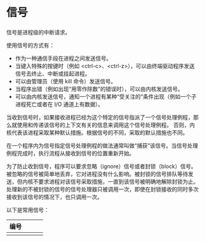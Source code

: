 # 信号

### 

信号是进程级的中断请求。

使用信号的方式有：

* 作为一种通信手段在进程之间发送信号。
* 当键入特殊的按键时（例如 &lt;ctrl-c&gt;、&lt;ctrl-z&gt;），可以由终端驱动程序发送信号去终止、中断或挂起进程。
* 可以由管理员（使用 kill 命令）发送信号。
* 当程序出错（例如出现“用零作除数”的错误时），可以由内核发送信号。
* 可以由内核发送信号，通知一个进程有某种“受关注的”条件出现（例如一个子进程死亡或者在 I/O 通道上有数据）。

当收到信号时，如果接收进程已经为这个特定的信号指派了一个信号处理例程，那么就使用和传递该信号的上下文有关的信息来调用这个信号处理例程。 否则，内核代表该进程采取某种默认措施。根据信号的不同，采取的默认措施也不同。

在一个程序内为信号指定信号处理例程的做法通常叫做“捕获”该信号。当信号处理例程完成时，执行流程从接收到信号的位置重新开始。

为了防止收到信号，程序可以要求忽略（ignore）信号或者封锁（block）信号。被忽略的信号被简单地丢弃，它对进程没有什么影响。被封锁的信号排队等待发送，但内核不要求进程对该信号采取措施，一直到该信号被明确地解除封锁为止。处理新的不被封锁的信号的信号处理器只被调用一次，即使在封锁接收的同时多次接收到该信号的情况下，也只调用一次。

以下是常用信号：

| 编号 |  |  |  |
| :--- | :--- | :--- | :--- |
|  |  |  |  |

